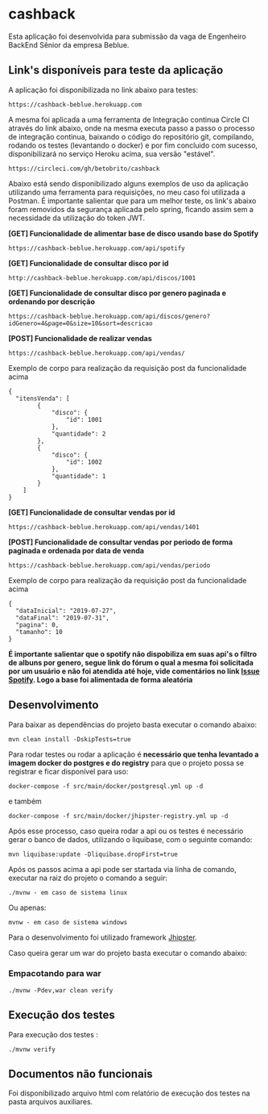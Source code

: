 # cashback

Esta aplicação foi desenvolvida para submissão da vaga de Engenheiro BackEnd Sênior da empresa Beblue.

## Link's disponíveis para teste da aplicação

A aplicação foi disponibilizada no link abaixo para testes:

    https://cashback-beblue.herokuapp.com
    
A mesma foi aplicada a uma ferramenta de Integração continua Circle CI através do link abaixo, onde na mesma executa 
passo a passo o processo de integração continua, baixando o código do repositório git, compilando, rodando os testes
(levantando o docker) e por fim concluido com sucesso, disponibilizará no serviço Heroku acima, sua versão "estável".

    https://circleci.com/gh/betobrito/cashback
    
Abaixo está sendo disponibilizado alguns exemplos de uso da aplicação utilizando uma ferramenta para requisições, 
no meu caso foi utilizada a Postman. É importante salientar que para um melhor teste, os link's abaixo foram removidos 
da segurança aplicada pelo spring, ficando assim sem a necessidade da utilização do token JWT.

<b>[GET] Funcionalidade de alimentar base de disco usando base do Spotify</b>

    https://cashback-beblue.herokuapp.com/api/spotify

<b>[GET] Funcionalidade de consultar disco por id</b>

    http://cashback-beblue.herokuapp.com/api/discos/1001

<b>[GET] Funcionalidade de consultar disco por genero paginada e ordenando por descrição</b>

    https://cashback-beblue.herokuapp.com/api/discos/genero?idGenero=4&page=0&size=10&sort=descricao
    
<b>[POST] Funcionalidade de realizar vendas</b>

    https://cashback-beblue.herokuapp.com/api/vendas/
    
Exemplo de corpo para realização da requisição post da funcionalidade acima
    
    {
      "itensVenda": [
            {
                "disco": {
                    "id": 1001
                },
                "quantidade": 2
            },
            {
                "disco": {
                    "id": 1002
                },
                "quantidade": 1
            }
        ]
    }
    
<b>[GET] Funcionalidade de consultar vendas por id</b>

    https://cashback-beblue.herokuapp.com/api/vendas/1401
    
<b>[POST] Funcionalidade de consultar vendas por periodo de forma paginada e ordenada por data de venda</b>

    https://cashback-beblue.herokuapp.com/api/vendas/periodo
    
Exemplo de corpo para realização da requisição post da funcionalidade acima

    {
      "dataInicial": "2019-07-27",
      "dataFinal": "2019-07-31",
      "pagina": 0,
      "tamanho": 10
    }

<b>É importante salientar que o spotify não dispobiliza em suas api's o filtro de albuns por genero, segue link do fórum
o qual a mesma foi solicitada por um usuário e não foi atendida até hoje, vide comentários no link [Issue Spotify]. Logo
a base foi alimentada de forma aleatória</b>  

## Desenvolvimento

Para baixar as dependências do projeto basta executar o comando abaixo:

    mvn clean install -DskipTests=true
    
Para rodar testes ou rodar a aplicação é <b>necessário que tenha levantado a imagem docker do postgres e do registry</b> para 
que o projeto possa se registrar e ficar disponível para uso:

    docker-compose -f src/main/docker/postgresql.yml up -d
   
   e também
   
    docker-compose -f src/main/docker/jhipster-registry.yml up -d
    
Após esse processo, caso queira rodar a api ou os testes é necessário gerar o banco de dados, utilizando o liquibase, 
com o seguinte comando:

    mvn liquibase:update -Dliquibase.dropFirst=true

Após os passos acima a api pode ser startada via linha de comando, executar na raiz do projeto o comando a seguir:

    ./mvnw - em caso de sistema linux
    
   Ou apenas:
    
    mvnw - em caso de sistema windows
    
Para o desenvolvimento foi utilizado framework [Jhipster].

Caso queira gerar um war do projeto basta executar o comando abaixo:

### Empacotando para war

    ./mvnw -Pdev,war clean verify

## Execução dos testes

Para execução dos testes :

    ./mvnw verify
    
## Documentos não funcionais

Foi disponibilizado arquivo html com relatório de execução dos testes na pasta arquivos auxiliares.

[Jhipster]: https://www.jhipster.tech/documentation-archive/v6.1.2/development/
[Issue Spotify]: https://github.com/spotify/web-api/issues/1122
